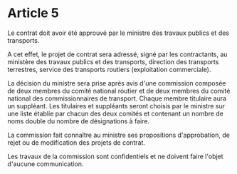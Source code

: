 # Article 5

Le contrat doit avoir été approuvé par le ministre des travaux publics et des transports.

A cet effet, le projet de contrat sera adressé, signé par les contractants, au ministère des travaux publics et des transports, direction des transports terrestres, service des transports routiers (exploitation commerciale).

La décision du ministre sera prise après avis d'une commission composée de deux membres du comité national routier et de deux membres du comité national des commissionnaires de transport. Chaque membre titulaire aura un suppléant. Les titulaires et suppléants seront choisis par le ministre sur une liste établie par chacun des deux comités et contenant un nombre de noms double du nombre de désignations à faire.

La commission fait connaître au ministre ses propositions d'approbation, de rejet ou de modification des projets de contrat.

Les travaux de la commission sont confidentiels et ne doivent faire l'objet d'aucune communication.
